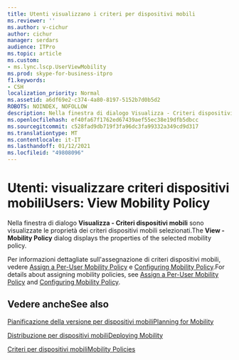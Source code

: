 ```yaml
---
title: Utenti visualizzano i criteri per dispositivi mobili
ms.reviewer: ''
ms.author: v-cichur
author: cichur
manager: serdars
audience: ITPro
ms.topic: article
ms.custom:
- ms.lync.lscp.UserViewMobility
ms.prod: skype-for-business-itpro
f1.keywords:
- CSH
localization_priority: Normal
ms.assetid: a6df69e2-c374-4a80-8197-5152b7d0b5d2
ROBOTS: NOINDEX, NOFOLLOW
description: Nella finestra di dialogo Visualizza - Criteri dispositivi mobili sono visualizzate le proprietà dei criteri dispositivi mobili selezionati.
ms.openlocfilehash: ef40fa67f1762ed67439aef55ec38e19dfb5dbcc
ms.sourcegitcommit: c528fad9db719f3fa96dc3fa99332a349cd9d317
ms.translationtype: MT
ms.contentlocale: it-IT
ms.lasthandoff: 01/12/2021
ms.locfileid: "49808096"
---
```

# <a name="users-view-mobility-policy"></a><span data-ttu-id="89815-103">Utenti: visualizzare criteri dispositivi mobili</span><span class="sxs-lookup"><span data-stu-id="89815-103">Users: View Mobility Policy</span></span>

<span data-ttu-id="89815-104">Nella finestra di dialogo **Visualizza - Criteri dispositivi mobili** sono visualizzate le proprietà dei criteri dispositivi mobili selezionati.</span><span class="sxs-lookup"><span data-stu-id="89815-104">The **View - Mobility Policy** dialog displays the properties of the selected mobility policy.</span></span>

<span data-ttu-id="89815-105">Per informazioni dettagliate sull'assegnazione di criteri dispositivi mobili, vedere [Assign a Per-User Mobility Policy](https://technet.microsoft.com/library/d8bf997f-4bc7-48d3-973b-323505f55e9d.aspx) e [Configuring Mobility Policy](https://technet.microsoft.com/library/595536e0-9bb3-49a3-8d13-1a77351ebc62.aspx).</span><span class="sxs-lookup"><span data-stu-id="89815-105">For details about assigning mobility policies, see [Assign a Per-User Mobility Policy](https://technet.microsoft.com/library/d8bf997f-4bc7-48d3-973b-323505f55e9d.aspx) and [Configuring Mobility Policy](https://technet.microsoft.com/library/595536e0-9bb3-49a3-8d13-1a77351ebc62.aspx).</span></span>

## <a name="see-also"></a><span data-ttu-id="89815-106">Vedere anche</span><span class="sxs-lookup"><span data-stu-id="89815-106">See also</span></span>

[<span data-ttu-id="89815-107">Pianificazione della versione per dispositivi mobili</span><span class="sxs-lookup"><span data-stu-id="89815-107">Planning for Mobility</span></span>](https://technet.microsoft.com/library/12000359-09b5-48f0-986d-fab3a1487f9c.aspx)

[<span data-ttu-id="89815-108">Distribuzione per dispositivi mobili</span><span class="sxs-lookup"><span data-stu-id="89815-108">Deploying Mobility</span></span>](https://technet.microsoft.com/library/f41e6b25-d2cd-43fd-a17b-22cfda8bcd4f.aspx)

[<span data-ttu-id="89815-109">Criteri per dispositivi mobili</span><span class="sxs-lookup"><span data-stu-id="89815-109">Mobility Policies</span></span>](https://technet.microsoft.com/library/8caa5525-e16a-4e38-b3cd-acc0ae9ea375.aspx)
